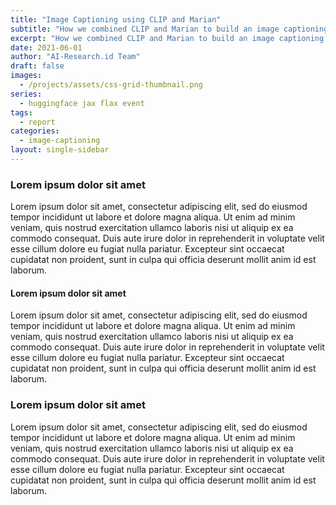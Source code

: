 ```yaml
---
title: "Image Captioning using CLIP and Marian"
subtitle: "How we combined CLIP and Marian to build an image captioning model for Indonesian."
excerpt: "How we combined CLIP and Marian to build an image captioning model for Indonesian."
date: 2021-06-01
author: "AI-Research.id Team"
draft: false
images:
  - /projects/assets/css-grid-thumbnail.png
series:
  - huggingface jax flax event
tags:
  - report
categories:
  - image-captioning
layout: single-sidebar
---
```


### Lorem ipsum dolor sit amet
Lorem ipsum dolor sit amet, consectetur adipiscing elit, sed do eiusmod tempor incididunt ut labore et dolore magna
aliqua. Ut enim ad minim veniam, quis nostrud exercitation ullamco laboris nisi ut aliquip ex ea commodo consequat.
Duis aute irure dolor in reprehenderit in voluptate velit esse cillum dolore eu fugiat nulla pariatur. Excepteur sint
occaecat cupidatat non proident, sunt in culpa qui officia deserunt mollit anim id est laborum.

#### Lorem ipsum dolor sit amet
Lorem ipsum dolor sit amet, consectetur adipiscing elit, sed do eiusmod tempor incididunt ut labore et dolore magna
aliqua. Ut enim ad minim veniam, quis nostrud exercitation ullamco laboris nisi ut aliquip ex ea commodo consequat.
Duis aute irure dolor in reprehenderit in voluptate velit esse cillum dolore eu fugiat nulla pariatur. Excepteur sint
occaecat cupidatat non proident, sunt in culpa qui officia deserunt mollit anim id est laborum.

### Lorem ipsum dolor sit amet
Lorem ipsum dolor sit amet, consectetur adipiscing elit, sed do eiusmod tempor incididunt ut labore et dolore magna
aliqua. Ut enim ad minim veniam, quis nostrud exercitation ullamco laboris nisi ut aliquip ex ea commodo consequat.
Duis aute irure dolor in reprehenderit in voluptate velit esse cillum dolore eu fugiat nulla pariatur. Excepteur sint
occaecat cupidatat non proident, sunt in culpa qui officia deserunt mollit anim id est laborum.
